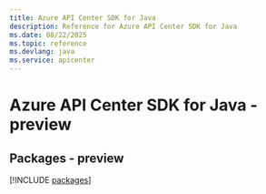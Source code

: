 ```yaml
---
title: Azure API Center SDK for Java
description: Reference for Azure API Center SDK for Java
ms.date: 08/22/2025
ms.topic: reference
ms.devlang: java
ms.service: apicenter
---
```

# Azure API Center SDK for Java - preview
## Packages - preview
[!INCLUDE [packages](api-center-index.md)]